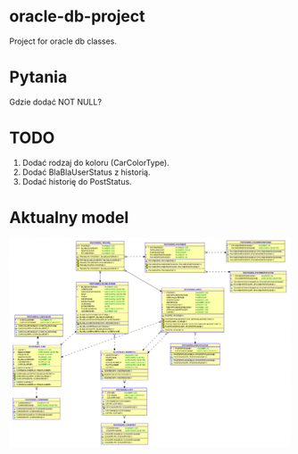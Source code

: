 # oracle-db-project
Project for oracle db classes.

# Pytania
Gdzie dodać NOT NULL?

# TODO
1. Dodać rodzaj do koloru (CarColorType).
2. Dodać BlaBlaUserStatus z historią.
3. Dodać historię do PostStatus.

# Aktualny model
![alt text](model.png "Model")
